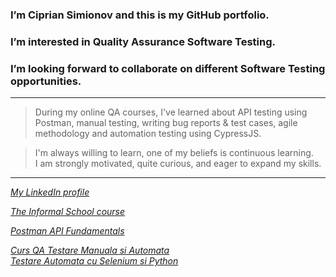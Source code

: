 ### I’m Ciprian Simionov and this is my GitHub portfolio.

### I’m interested in Quality Assurance Software Testing.

### I’m looking forward to collaborate on different Software Testing opportunities.

----------------------------------------------------------------

> During my online QA courses, I've learned about API testing using Postman, manual testing, writing bug reports & test cases, agile methodology and automation testing using CypressJS.

> I'm always willing to learn, one of my beliefs is continuous learning. \
> I am strongly motivated, quite curious, and eager to expand my skills.

----------------------------------------------------------------

*[My LinkedIn profile](https://www.linkedin.com/in/cipriansimionov)*

*[The Informal School course](https://cutt.ly/eG5Wdbq)*

*[Postman API Fundamentals]([https://cutt.ly/eG5Wdbq](https://badgr.com/public/assertions/WbKnTLzDRHOf9zrzM6eYVg?identity__email=simionov.ciprian@gmail.com))*

*[Curs QA Testare Manuala si Automata](https://www.udemy.com/course/testare-manuala-si-automata-curs-qa/) \
		 [Testare Automata cu Selenium si Python](https://www.udemy.com/course/testare-automata-selenium-python-pom/)*
